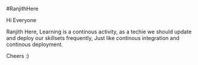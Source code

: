 #RanjithHere

Hi Everyone

Ranjith Here, Learning is a continous activity, as a techie we should update and deploy our skillsets frequently, Just like continous integration and continous deployment. 

Cheers :)
